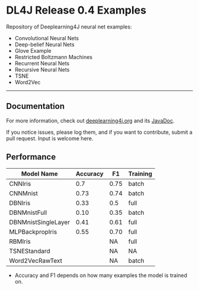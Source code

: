 DL4J Release 0.4 Examples 
=========================
Repository of Deeplearning4J neural net examples:

- Convolutional Neural Nets
- Deep-belief Neural Nets
- Glove Example
- Restricted Boltzmann Machines
- Recurrent Neural Nets
- Recursive Neural Nets
- TSNE
- Word2Vec

---

## Documentation
For more information, check out [deeplearning4j.org](http://deeplearning4j.org/) and its [JavaDoc](http://deeplearning4j.org/doc/).

If you notice issues, please log them, and if you want to contribute, submit a pull request. Input is welcome here.

## Performance

| **Model Name**      | **Accuracy** | **F1** | **Training**  |
|---------------------|--------------|--------|---------------|
| CNNIris             | 0.7          | 0.75   | batch         | 
| CNNMnist            | 0.73         | 0.74   | batch         |
| DBNIris             | 0.33         | 0.5    | full          | 
| DBNMnistFull        | 0.10         | 0.35   | batch         |
| DBNMnistSingleLayer | 0.41         | 0.61   | full          |
| MLPBackpropIris     | 0.55         | 0.70   | full          |
| RBMIris             |              | NA     | full          |
| TSNEStandard        |              | NA     | NA            |
| Word2VecRawText     |              | NA     | batch         |
    

* Accuracy and F1 depends on how many examples the model is trained on.
